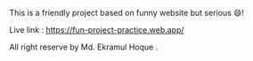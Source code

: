 This is a friendly project based on funny website but serious 😄!

Live link : https://fun-project-practice.web.app/


All right reserve by Md. Ekramul Hoque .